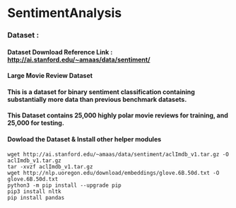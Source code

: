 # SentimentAnalysis

### Dataset : 
#### Dataset Download Reference Link : http://ai.stanford.edu/~amaas/data/sentiment/
#### Large Movie Review Dataset
#### This is a dataset for binary sentiment classification containing substantially more data than previous benchmark datasets.
#### This Dataset contains 25,000 highly polar movie reviews for training, and 25,000 for testing.
#### Dowload the Dataset & Install other helper modules
```
wget http://ai.stanford.edu/~amaas/data/sentiment/aclImdb_v1.tar.gz -O aclImdb_v1.tar.gz
tar -xvzf aclImdb_v1.tar.gz
wget http://nlp.uoregon.edu/download/embeddings/glove.6B.50d.txt -O glove.6B.50d.txt
python3 -m pip install --upgrade pip
pip3 install nltk
pip install pandas
```
